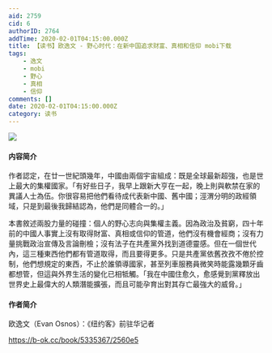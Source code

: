```yaml
---
aid: 2759
cid: 6
authorID: 2764
addTime: 2020-02-01T04:15:00.000Z
title: 【读书】欧逸文 - 野心时代：在新中国追求财富、真相和信仰 mobi下载
tags:
    - 逸文
    - mobi
    - 野心
    - 真相
    - 信仰
comments: []
date: 2020-02-01T04:15:00.000Z
category: 读书
---
```


![](http://93.174.95.29/covers/2458000/d68fb9f8d25a221731aa771ab9a52ff9-d.jpg)

#### [](#%E5%86%85%E5%AE%B9%E7%AE%80%E4%BB%8B)内容简介

作者認定，在廿一世紀頭幾年，中國由兩個宇宙組成：既是全球最新超強，也是世上最大的集權國家。「有好些日子，我早上跟新大亨在一起，晚上則與軟禁在家的異議人士為伍。你很容易把他們看待成代表新中國、舊中國；涇渭分明的政經領域，只是到最後我歸結認為，他們是同體合一的。」

本書敘述兩股力量的碰撞：個人的野心志向與集權主義。因為政治及貧窮，四十年前的中國人事實上沒有取得財富、真相或信仰的管道，他們沒有機會經商；沒有力量挑戰政治宣傳及言論刪檢；沒有法子在共產黨外找到道德靈感。但在一個世代內，這三種東西他們都有管道取得，而且要得更多。只是共產黨依舊孜孜不倦於控制，他們想規定的東西，不止於誰領導國家，甚至列車服務員微笑時能露幾顆牙齒都想管，但這與外界生活的變化已相牴觸。「我在中國住愈久，愈感覺到黨釋放出世界史上最偉大的人類潛能擴張，而且可能孕育出對其存亡最強大的威脅。」

#### [](#%E4%BD%9C%E8%80%85%E7%AE%80%E4%BB%8B)作者简介

欧逸文（Evan Osnos）：《纽约客》前驻华记者

https://b-ok.cc/book/5335367/2560e5

